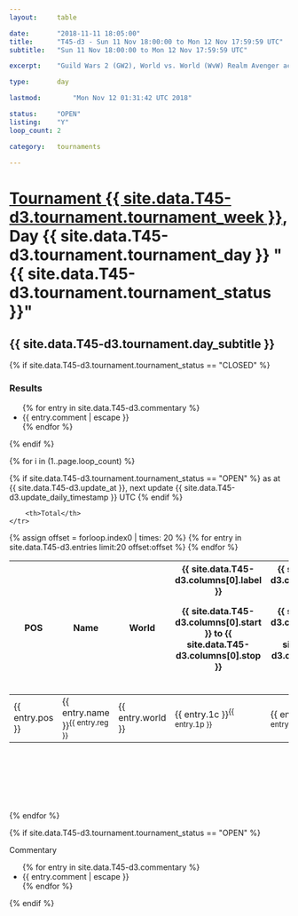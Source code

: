 ```yaml
---
layout: 	table

date: 		"2018-11-11 18:05:00"
title: 		"T45-d3 - Sun 11 Nov 18:00:00 to Mon 12 Nov 17:59:59 UTC"
subtitle: 	"Sun 11 Nov 18:00:00 to Mon 12 Nov 17:59:59 UTC"

excerpt:    "Guild Wars 2 (GW2), World vs. World (WvW) Realm Avenger achivement Tournament. \"Every Kill Counts\""

type:       day

lastmod: 		"Mon Nov 12 01:31:42 UTC 2018"

status:     "OPEN"
listing:    "Y"
loop_count: 2

category: 	tournaments

---
```

<div class="table_header">
    <h1><a href="{{ site.data.T45-d3.tournament.week_url }}">Tournament {{ site.data.T45-d3.tournament.tournament_week }}</a>, Day {{ site.data.T45-d3.tournament.tournament_day }} "{{ site.data.T45-d3.tournament.tournament_status }}"</h1>
    <h2>{{ site.data.T45-d3.tournament.day_subtitle }}</h2> 
</div>

{% if site.data.T45-d3.tournament.tournament_status == "CLOSED" %} 
<div class="commentary">
  <h3>Results</h3>
  <ul>
    {% for entry in site.data.T45-d3.commentary %}
    <li class="commentary_list">{{ entry.comment | escape }}</li>
    {% endfor %}
  </ul>
</div>
{% endif %}


{% for i in (1..page.loop_count) %}

{% if site.data.T45-d3.tournament.tournament_status == "OPEN" %} 
<span class="table_nextupdate">as at {{ site.data.T45-d3.update_at }}, next update {{ site.data.T45-d3.update_daily_timestamp }} UTC</span> 
{% endif %}

<table class="day_table">
  <colgroup>
    <col style="width:18px">
    <col style="width:55px">
    <col style="width:55px">
    <col style="width:12px">
    <col style="width:12px">
    <col style="width:12px">
    <col style="width:12px">
    <col style="width:12px">
    <col style="width:12px">
    <col style="width:12px">
    <col style="width:12px">
    <col style="width:12px">
    <col style="width:12px">
    <col style="width:12px">
    <col style="width:12px">
    <col style="width:12px">
    <col style="width:12px">
    <col style="width:12px">
    <col style="width:12px">
    <col style="width:12px">
    <col style="width:12px">
    <col style="width:12px">
    <col style="width:12px">
    <col style="width:12px">
    <col style="width:12px">
    <col style="width:12px">
    <col style="width:12px">
    <col style="width:18px">
  </colgroup>  
  <thead>
    <tr>
        <th>POS</th>
        <th class="AlignLeft">Name</th>
        <th class="AlignLeft">World</th>

<th><div class="label">{{ site.data.T45-d3.columns[0].label }}<p class="onhover">{{ site.data.T45-d3.columns[0].start }} to {{ site.data.T45-d3.columns[0].stop }}</p></div>​</th>
<th><div class="label">{{ site.data.T45-d3.columns[1].label }}<p class="onhover">{{ site.data.T45-d3.columns[1].start }} to {{ site.data.T45-d3.columns[1].stop }}</p></div>​</th>
<th><div class="label">{{ site.data.T45-d3.columns[2].label }}<p class="onhover">{{ site.data.T45-d3.columns[2].start }} to {{ site.data.T45-d3.columns[2].stop }}</p></div>​</th>
<th><div class="label">{{ site.data.T45-d3.columns[3].label }}<p class="onhover">{{ site.data.T45-d3.columns[3].start }} to {{ site.data.T45-d3.columns[3].stop }}</p></div>​</th>
<th><div class="label">{{ site.data.T45-d3.columns[4].label }}<p class="onhover">{{ site.data.T45-d3.columns[4].start }} to {{ site.data.T45-d3.columns[4].stop }}</p></div>​</th>
<th><div class="label">{{ site.data.T45-d3.columns[5].label }}<p class="onhover">{{ site.data.T45-d3.columns[5].start }} to {{ site.data.T45-d3.columns[5].stop }}</p></div>​</th>
<th><div class="label">{{ site.data.T45-d3.columns[6].label }}<p class="onhover">{{ site.data.T45-d3.columns[6].start }} to {{ site.data.T45-d3.columns[6].stop }}</p></div>​</th>
<th><div class="label">{{ site.data.T45-d3.columns[7].label }}<p class="onhover">{{ site.data.T45-d3.columns[7].start }} to {{ site.data.T45-d3.columns[7].stop }}</p></div>​</th>
<th><div class="label">{{ site.data.T45-d3.columns[8].label }}<p class="onhover">{{ site.data.T45-d3.columns[8].start }} to {{ site.data.T45-d3.columns[8].stop }}</p></div>​</th>
<th><div class="label">{{ site.data.T45-d3.columns[9].label }}<p class="onhover">{{ site.data.T45-d3.columns[9].start }} to {{ site.data.T45-d3.columns[9].stop }}</p></div>​</th>
<th><div class="label">{{ site.data.T45-d3.columns[10].label }}<p class="onhover">{{ site.data.T45-d3.columns[10].start }} to {{ site.data.T45-d3.columns[10].stop }}</p></div>​</th>

<th><div class="label">{{ site.data.T45-d3.columns[11].label }}<p class="onhover">{{ site.data.T45-d3.columns[11].start }} to {{ site.data.T45-d3.columns[11].stop }}</p></div>​</th>
<th><div class="label">{{ site.data.T45-d3.columns[12].label }}<p class="onhover">{{ site.data.T45-d3.columns[12].start }} to {{ site.data.T45-d3.columns[12].stop }}</p></div>​</th>
<th><div class="label">{{ site.data.T45-d3.columns[13].label }}<p class="onhover">{{ site.data.T45-d3.columns[13].start }} to {{ site.data.T45-d3.columns[13].stop }}</p></div>​</th>
<th><div class="label">{{ site.data.T45-d3.columns[14].label }}<p class="onhover">{{ site.data.T45-d3.columns[14].start }} to {{ site.data.T45-d3.columns[14].stop }}</p></div>​</th>
<th><div class="label">{{ site.data.T45-d3.columns[15].label }}<p class="onhover">{{ site.data.T45-d3.columns[15].start }} to {{ site.data.T45-d3.columns[15].stop }}</p></div>​</th>
<th><div class="label">{{ site.data.T45-d3.columns[16].label }}<p class="onhover">{{ site.data.T45-d3.columns[16].start }} to {{ site.data.T45-d3.columns[16].stop }}</p></div>​</th>
<th><div class="label">{{ site.data.T45-d3.columns[17].label }}<p class="onhover">{{ site.data.T45-d3.columns[17].start }} to {{ site.data.T45-d3.columns[17].stop }}</p></div>​</th>
<th><div class="label">{{ site.data.T45-d3.columns[18].label }}<p class="onhover">{{ site.data.T45-d3.columns[18].start }} to {{ site.data.T45-d3.columns[18].stop }}</p></div>​</th>
<th><div class="label">{{ site.data.T45-d3.columns[19].label }}<p class="onhover">{{ site.data.T45-d3.columns[19].start }} to {{ site.data.T45-d3.columns[19].stop }}</p></div>​</th>
<th><div class="label">{{ site.data.T45-d3.columns[20].label }}<p class="onhover">{{ site.data.T45-d3.columns[20].start }} to {{ site.data.T45-d3.columns[20].stop }}</p></div>​</th>

<th><div class="label">{{ site.data.T45-d3.columns[21].label }}<p class="onhover">{{ site.data.T45-d3.columns[21].start }} to {{ site.data.T45-d3.columns[21].stop }}</p></div>​</th>
<th><div class="label">{{ site.data.T45-d3.columns[22].label }}<p class="onhover">{{ site.data.T45-d3.columns[22].start }} to {{ site.data.T45-d3.columns[22].stop }}</p></div>​</th>
<th><div class="label">{{ site.data.T45-d3.columns[23].label }}<p class="onhover">{{ site.data.T45-d3.columns[23].start }} to {{ site.data.T45-d3.columns[23].stop }}</p></div>​</th>

        <th>Total</th>
    </tr>
  </thead>
  {% assign offset = forloop.index0 | times: 20 %}
<tbody>
{% for entry in site.data.T45-d3.entries limit:20 offset:offset %}
  <tr>
    <td class="pl{{ entry.pos }}">{{ entry.pos }}</td>
    <td class="AlignLeft">{{ entry.name }}<sup>{{ entry.reg }}</sup></td>
    <td class="AlignLeft">{{ entry.world }}</td>
    <td class="pl{{ entry.1p }}">{{ entry.1c }}<sup>{{ entry.1p }}</sup></td>
    <td class="pl{{ entry.2p }}">{{ entry.2c }}<sup>{{ entry.2p }}</sup></td>
    <td class="pl{{ entry.3p }}">{{ entry.3c }}<sup>{{ entry.3p }}</sup></td>
    <td class="pl{{ entry.4p }}">{{ entry.4c }}<sup>{{ entry.4p }}</sup></td>
    <td class="pl{{ entry.5p }}">{{ entry.5c }}<sup>{{ entry.5p }}</sup></td>
    <td class="pl{{ entry.6p }}">{{ entry.6c }}<sup>{{ entry.6p }}</sup></td>
    <td class="pl{{ entry.7p }}">{{ entry.7c }}<sup>{{ entry.7p }}</sup></td>
    <td class="pl{{ entry.8p }}">{{ entry.8c }}<sup>{{ entry.8p }}</sup></td>
    <td class="pl{{ entry.9p }}">{{ entry.9c }}<sup>{{ entry.9p }}</sup></td>
    <td class="pl{{ entry.10p }}">{{ entry.10c }}<sup>{{ entry.10p }}</sup></td>
    <td class="pl{{ entry.11p }}">{{ entry.11c }}<sup>{{ entry.11p }}</sup></td>
    <td class="pl{{ entry.12p }}">{{ entry.12c }}<sup>{{ entry.12p }}</sup></td>
    <td class="pl{{ entry.13p }}">{{ entry.13c }}<sup>{{ entry.13p }}</sup></td>
    <td class="pl{{ entry.14p }}">{{ entry.14c }}<sup>{{ entry.14p }}</sup></td>
    <td class="pl{{ entry.15p }}">{{ entry.15c }}<sup>{{ entry.15p }}</sup></td>
    <td class="pl{{ entry.16p }}">{{ entry.16c }}<sup>{{ entry.16p }}</sup></td>
    <td class="pl{{ entry.17p }}">{{ entry.17c }}<sup>{{ entry.17p }}</sup></td>
    <td class="pl{{ entry.18p }}">{{ entry.18c }}<sup>{{ entry.18p }}</sup></td>
    <td class="pl{{ entry.19p }}">{{ entry.19c }}<sup>{{ entry.19p }}</sup></td>
    <td class="pl{{ entry.20p }}">{{ entry.20c }}<sup>{{ entry.20p }}</sup></td>
    <td class="pl{{ entry.21p }}">{{ entry.21c }}<sup>{{ entry.21p }}</sup></td>
    <td class="pl{{ entry.22p }}">{{ entry.22c }}<sup>{{ entry.22p }}</sup></td>
    <td class="pl{{ entry.23p }}">{{ entry.23c }}<sup>{{ entry.23p }}</sup></td>
    <td class="pl{{ entry.24p }}">{{ entry.24c }}<sup>{{ entry.24p }}</sup></td>
    <td>{{ entry.total }}</td>
  </tr>
{% endfor %}  
</tbody>
</table>
<div class="leaderboard">
  <script async src="//pagead2.googlesyndication.com/pagead/js/adsbygoogle.js"></script>
  <!-- 728x90 -->
  <ins class="adsbygoogle"
       style="display:inline-block;width:728px;height:90px"
       data-ad-client="ca-pub-3274917281288240"
       data-ad-slot="3870538733"></ins>
  <script>
  (adsbygoogle = window.adsbygoogle || []).push({});
  </script>    
</div>
<br />
{% endfor %}

{% if site.data.T45-d3.tournament.tournament_status == "OPEN" %} 
<div class="commentary">
  <span class="commentary_title">Commentary</span>
  <ul>
    {% for entry in site.data.T45-d3.commentary %}
    <li class="commentary_list">{{ entry.comment | escape }}</li>
    {% endfor %}
  </ul>
</div>
{% endif %}


